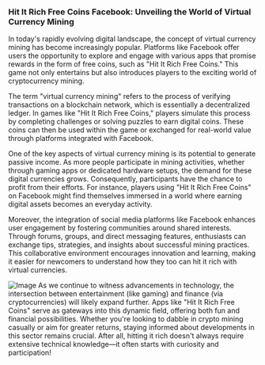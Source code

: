### Hit It Rich Free Coins Facebook: Unveiling the World of Virtual Currency Mining

In today's rapidly evolving digital landscape, the concept of virtual currency mining has become increasingly popular. Platforms like Facebook offer users the opportunity to explore and engage with various apps that promise rewards in the form of free coins, such as "Hit It Rich Free Coins." This game not only entertains but also introduces players to the exciting world of cryptocurrency mining.

The term "virtual currency mining" refers to the process of verifying transactions on a blockchain network, which is essentially a decentralized ledger. In games like "Hit It Rich Free Coins," players simulate this process by completing challenges or solving puzzles to earn digital coins. These coins can then be used within the game or exchanged for real-world value through platforms integrated with Facebook.

One of the key aspects of virtual currency mining is its potential to generate passive income. As more people participate in mining activities, whether through gaming apps or dedicated hardware setups, the demand for these digital currencies grows. Consequently, participants have the chance to profit from their efforts. For instance, players using "Hit It Rich Free Coins" on Facebook might find themselves immersed in a world where earning digital assets becomes an everyday activity.

Moreover, the integration of social media platforms like Facebook enhances user engagement by fostering communities around shared interests. Through forums, groups, and direct messaging features, enthusiasts can exchange tips, strategies, and insights about successful mining practices. This collaborative environment encourages innovation and learning, making it easier for newcomers to understand how they too can hit it rich with virtual currencies.


![Image](https://github.com/user-attachments/assets/31692037-0104-4703-abd1-696b6a7dd41b)
As we continue to witness advancements in technology, the intersection between entertainment (like gaming) and finance (via cryptocurrencies) will likely expand further. Apps like "Hit It Rich Free Coins" serve as gateways into this dynamic field, offering both fun and financial possibilities. Whether you're looking to dabble in crypto mining casually or aim for greater returns, staying informed about developments in this sector remains crucial. After all, hitting it rich doesn't always require extensive technical knowledge—it often starts with curiosity and participation!